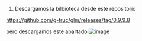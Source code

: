 1. Descargamos la bilbioteca desde este repositorio

https://github.com/g-truc/glm/releases/tag/0.9.9.8

pero descargamos este apartado
![image](https://user-images.githubusercontent.com/70413460/173425731-b43f055e-61b8-4928-af84-42e6ef1a2d5a.png)



